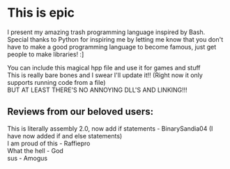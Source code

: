 # This is epic
I present my amazing trash programming language inspired by Bash.
Special thanks to Python for inspiring me by letting me know that you don't have to make a good programming language to become famous,
just get people to make libraries! :]

You can include this magical hpp file and use it for games and stuff  
This is really bare bones and I swear I'll update it!! (Right now it only supports running code from a file)  
BUT AT LEAST THERE'S NO ANNOYING DLL'S AND LINKING!!!
  
## Reviews from our beloved users:  
This is literally assembly 2.0, now add if statements - BinarySandia04 (I have now added if and else statements)  
I am proud of this - Raffiepro  
What the hell - God  
sus - Amogus
